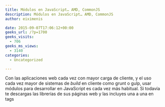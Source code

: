 ```yaml
---
title: Módulos en JavaScript… AMD, CommonJS
description: Módulos en JavaScript… AMD, CommonJS
author: eiximenis

date: 2015-09-07T17:06:12+00:00
geeks_url: /?p=1700
geeks_visits:
  - 706
geeks_ms_views:
  - 3140
categories:
  - Uncategorized

---
```

Con las aplicaciones web cada vez con mayor carga de cliente, y el uso cada vez mayor de sistemas de _build_ en cliente como grunt o gulp, usar módulos para desarrollar en JavaScript es cada vez más habitual. Si todavía te descargas las librerías de sus páginas web y las incluyes una a una en tags <script/> es probable que este post te interese.

**¿Qué es un módulo?**

Llamamos módulo JavaScript a un código que de alguna manera es “auto contenido” y que expone una interfaz pública para ser usada. Esto no es realmente nuevo, el [patrón de módulo][1] ya hace bastantes años que se utiliza y no requiere más que algunos conocimientos de JavaScript para aplicarlo. El problema con los módulos en JavaScript no ha sido nunca el crearlos si no el de **cargarlos**. Puede parecer simple… de hecho, ¿no se trata solo de poner un tag <script />? Pues la realidad es que no, porque cargar un módulo implica que _antes_ deben estar cargadas sus **dependencias** y por lo tanto debemos tener un mecanismo para definir esas dependencias y otro mecaniso para cargarlas al tiempo que cargamos el módulo deseado.

Es ahí donde entran en juego los distintos estándares de módulos que tenemos. Nos permiten crear módulos JavaScript, declarar las dependencias (es decir indicar de qué módulos depende nuestro módulo e incorporar la funcionalidad del módulo del cual dependemos) y cargar determinados módulos. Hay dos estándares usados hoy en día: **CommonJS** y **AMD**.

**CommonJS**

CommonJS es un sistema de módulos **síncrono**: es decir la carga de módulos es un proceso síncrono que empieza por un módulo inicial. Al cargarse este módulo se cargaran todas sus dependencias (y las dependencias de las dependencias, y las dependencias de las dependencias de las dependencias… y así hasta cualquier nivel de profundidad). Una vez finalicen todas esas cargas, el módulo inicial está cargado y empieza a ejecutarse. Definir un módulo en formato CommonJS es muy sencillo:

<div id="scid:9ce6104f-a9aa-4a17-a79f-3a39532ebf7c:9e64f64a-1926-4377-a21c-c348dcd20de2" class="wlWriterEditableSmartContent" style="float: none; padding-bottom: 0px; padding-top: 0px; padding-left: 0px; margin: 0px; display: inline; padding-right: 0px">
  <div style="border: #000080 1px solid; color: #000; font-family: 'Courier New', Courier, Monospace; font-size: 10pt">
    <div style="background: #ddd; max-height: 300px; overflow: auto">
      <ol start="1" style="background: #ffffff; margin: 0 0 0 2em; padding: 0 0 0 5px;">
        <li>
          <span style="background:#ffffff;color:#0000ff">var</span><span style="background:#ffffff;color:#000000"> Complex = </span><span style="background:#ffffff;color:#0000ff">function</span><span style="background:#ffffff;color:#000000"> (r, i) {</span>
        </li>
        <li>
              <span style="background:#ffffff;color:#000000"></span><span style="background:#ffffff;color:#0000ff">this</span><span style="background:#ffffff;color:#000000">.r = r </span><span style="background:#ffffff;color:#0000ff">instanceof</span><span style="background:#ffffff;color:#000000"> Complex ? r.r : r;</span>
        </li>
        <li>
              <span style="background:#ffffff;color:#000000"></span><span style="background:#ffffff;color:#0000ff">this</span><span style="background:#ffffff;color:#000000">.i = r </span><span style="background:#ffffff;color:#0000ff">instanceof</span><span style="background:#ffffff;color:#000000"> Complex ? r.i : (i || 0);</span>
        </li>
        <li>
          <span style="background:#ffffff;color:#000000">}</span>
        </li>
        <li>
          <span style="background:#ffffff;color:#000000">module.exports = Complex;</span>
        </li>
      </ol>
    </div></p>
  </div></p>
</div>

Supón que este código está en un fichero Complex.js. Este código define un módulo que exporta una función (constructora) llamada Complex. Observa el uso de **module.exports** para indicar que es lo que exporta el módulo. Todo lo que no pertenezca al exports son variables (y funciones) privadas del módulo. Ahora podríamos declarar otro módulo que dependiese de este módulo:

<div id="scid:9ce6104f-a9aa-4a17-a79f-3a39532ebf7c:2a381c63-435a-4951-886c-d12159eddef3" class="wlWriterEditableSmartContent" style="float: none; padding-bottom: 0px; padding-top: 0px; padding-left: 0px; margin: 0px; display: inline; padding-right: 0px">
  <div style="border: #000080 1px solid; color: #000; font-family: 'Courier New', Courier, Monospace; font-size: 10pt">
    <div style="background: #ddd; max-height: 300px; overflow: auto">
      <ol start="1" style="background: #ffffff; margin: 0 0 0 2.5em; padding: 0 0 0 5px;">
        <li>
          <span style="background:#ffffff;color:#0000ff">var</span><span style="background:#ffffff;color:#000000"> Complex = require(</span><span style="background:#ffffff;color:#a31515">'./complex'</span><span style="background:#ffffff;color:#000000">);</span>
        </li>
        <li>
          <span style="background:#ffffff;color:#000000">addComplex = </span><span style="background:#ffffff;color:#0000ff">function</span><span style="background:#ffffff;color:#000000"> (ca, cb) {</span>
        </li>
        <li>
              <span style="background:#ffffff;color:#000000"></span><span style="background:#ffffff;color:#0000ff">return</span><span style="background:#ffffff;color:#000000"> </span><span style="background:#ffffff;color:#0000ff">new</span><span style="background:#ffffff;color:#000000"> Complex(ca.r + cb.r, ca.i + cb.i);</span>
        </li>
        <li>
          <span style="background:#ffffff;color:#000000">}</span>
        </li>
        <li>
          <span style="background:#ffffff;color:#0000ff">var</span><span style="background:#ffffff;color:#000000"> math = {</span>
        </li>
        <li>
              <span style="background:#ffffff;color:#000000">add: </span><span style="background:#ffffff;color:#0000ff">function</span><span style="background:#ffffff;color:#000000"> (a, b) {</span>
        </li>
        <li>
                  <span style="background:#ffffff;color:#000000"></span><span style="background:#ffffff;color:#0000ff">if</span><span style="background:#ffffff;color:#000000"> (a </span><span style="background:#ffffff;color:#0000ff">instanceof</span><span style="background:#ffffff;color:#000000"> Complex || b </span><span style="background:#ffffff;color:#0000ff">instanceof</span><span style="background:#ffffff;color:#000000"> Complex) {</span>
        </li>
        <li>
                      <span style="background:#ffffff;color:#000000"></span><span style="background:#ffffff;color:#0000ff">return</span><span style="background:#ffffff;color:#000000"> addComplex(</span><span style="background:#ffffff;color:#0000ff">new</span><span style="background:#ffffff;color:#000000"> Complex(a), </span><span style="background:#ffffff;color:#0000ff">new</span><span style="background:#ffffff;color:#000000"> Complex(b));</span>
        </li>
        <li>
                  <span style="background:#ffffff;color:#000000">}</span>
        </li>
        <li>
                  <span style="background:#ffffff;color:#000000"></span><span style="background:#ffffff;color:#0000ff">return</span><span style="background:#ffffff;color:#000000"> a + b;</span>
        </li>
        <li>
              <span style="background:#ffffff;color:#000000">}</span>
        </li>
        <li>
          <span style="background:#ffffff;color:#000000">}</span>
        </li>
        <li>
          <span style="background:#ffffff;color:#000000">module.exports = math;</span>
        </li>
      </ol>
    </div></p>
  </div></p>
</div>

Este módulo (math.js) requiere el módulo complex.js (de ahí el uso de **require**), define un objeto math con un método y exporta dicho objeto. La función _addComplex_ es privada al módulo.

Finalmente podemos crear un tercer módulo (main.js) que use esos módulos para sumar tanto números reales como complejos. Este va a ser nuestro módulo inicial:

<div id="scid:9ce6104f-a9aa-4a17-a79f-3a39532ebf7c:a1a36503-f58a-42c6-ac56-4517f7d30a65" class="wlWriterEditableSmartContent" style="float: none; padding-bottom: 0px; padding-top: 0px; padding-left: 0px; margin: 0px; display: inline; padding-right: 0px">
  <div style="border: #000080 1px solid; color: #000
; font-family: 'Courier New', Courier, Monospace; font-size: 10pt">
    </p> 
    
    <div style="background: #ddd; max-height: 300px; overflow: auto">
      <ol start="1" style="background: #ffffff; margin: 0 0 0 2em; padding: 0 0 0 5px;">
        <li>
          <span style="background:#ffffff;color:#0000ff">var</span><span style="background:#ffffff;color:#000000"> Complex = require(</span><span style="background:#ffffff;color:#a31515">'./complex'</span><span style="background:#ffffff;color:#000000">);</span>
        </li>
        <li>
          <span style="background:#ffffff;color:#0000ff">var</span><span style="background:#ffffff;color:#000000"> math = require(</span><span style="background:#ffffff;color:#a31515">'./math'</span><span style="background:#ffffff;color:#000000">);</span>
        </li>
        <li>
          &nbsp;
        </li>
        <li>
          <span style="background:#ffffff;color:#000000">console.log(math.add(40, 2));</span>
        </li>
        <li>
          <span style="background:#ffffff;color:#0000ff">var</span><span style="background:#ffffff;color:#000000"> c1 = </span><span style="background:#ffffff;color:#0000ff">new</span><span style="background:#ffffff;color:#000000"> Complex(40, 3);</span>
        </li>
        <li>
          <span style="background:#ffffff;color:#000000">console.log(math.add(c1, 2));</span>
        </li>
      </ol>
    </div></p>
  </div></p>
</div>

Si ejecutamos el siguiente código mediante nodejs vemos como todo funciona correctamente:

[<img title="image" style="border-top: 0px; border-right: 0px; background-image: none; border-bottom: 0px; padding-top: 0px; padding-left: 0px; border-left: 0px; margin: 0px; display: inline; padding-right: 0px" border="0" alt="image" src="http://geeks.ms/cfs-file.ashx/__key/CommunityServer.Blogs.Components.WeblogFiles/etomas/image_5F00_thumb_5F00_0AAA960D.png" width="244" height="182" />][2]

Nodejs soporta módulos CommonJS de forma nativa, pero… ¿qué pasa con el navegador? Pues que necesitamos soporte de alguna herramienta externa. Una de las más conocidas es <a href="http://browserify.org/" target="_blank" rel="noopener noreferrer">browserify</a>**** que se instala como un paquete de node. Browserify es, a la vez, una herramienta de línea de comandos y un módulo CommonJS que podemos integrar con grunt o gulp. Si usamos la herrramienta de línea de comandos, se puede usar el comando _**browserify main.js > bundle.js**_ para crear un fichero (bundle.js) que contenga el código de main.js y de todos sus módulos requeridos. Este fichero es el que usaría con un tag script.

Lo bueno de browserify es que solo debo indicarle el fichero inicial (en mi caso main.js). Él se encarga de ver los módulos necesarios y empaquetarlos todos juntos en un fichero. Usar browserify como herramienta de línea de comandos es posible (para ello basta con que lo tengas instalado como módulo global, es decir _npm install –g browserify_), pero no es lo más cómodo: lo suyo es tenerlo integrado dentro de nuestro script de build que tengamos con gulp o grunt. Por suerte browserify es también un módulo CommonJS por lo que podemos usarlo dentro de nuestro script de build. P. ej. el siguiente código muestra como usarlo mediante gulp:

<div id="scid:9ce6104f-a9aa-4a17-a79f-3a39532ebf7c:28b170c8-b9f3-4bda-b701-47de5001829e" class="wlWriterEditableSmartContent" style="float: none; padding-bottom: 0px; padding-top: 0px; padding-left: 0px; margin: 0px; display: inline; padding-right: 0px">
  <div style="border: #000080 1px solid; color: #000; font-family: 'Courier New', Courier, Monospace; font-size: 10pt">
    <div style="background: #ddd; max-height: 300px; overflow: auto">
      <ol start="1" style="background: #ffffff; margin: 0 0 0 2.5em; padding: 0 0 0 5px;">
        <li>
          <span style="background:#ffffff;color:#0000ff">var</span><span style="background:#ffffff;color:#000000"> gulp = require(</span><span style="background:#ffffff;color:#a31515">'gulp'</span><span style="background:#ffffff;color:#000000">);</span>
        </li>
        <li>
          <span style="background:#ffffff;color:#0000ff">var</span><span style="background:#ffffff;color:#000000"> browserify = require(</span><span style="background:#ffffff;color:#a31515">'browserify'</span><span style="background:#ffffff;color:#000000">);</span>
        </li>
        <li>
          <span style="background:#ffffff;color:#0000ff">var</span><span style="background:#ffffff;color:#000000"> source = require(</span><span style="background:#ffffff;color:#a31515">'vinyl-source-stream'</span><span style="background:#ffffff;color:#000000">);</span>
        </li>
        <li>
          &nbsp;
        </li>
        <li>
          <span style="background:#ffffff;color:#000000">gulp.task(</span><span style="background:#ffffff;color:#a31515">'browserify'</span><span style="background:#ffffff;color:#000000">, </span><span style="background:#ffffff;color:#0000ff">function</span><span style="background:#ffffff;color:#000000"> () {</span>
        </li>
        <li>
              <span style="background:#ffffff;color:#000000">browserify(</span><span style="background:#ffffff;color:#a31515">'./main.js'</span><span style="background:#ffffff;color:#000000">)</span>
        </li>
        <li>
                  <span style="background:#ffffff;color:#000000">.bundle()</span>
        </li>
        <li>
                  <span style="background:#ffffff;color:#000000">.pipe(source(</span><span style="background:#ffffff;color:#a31515">'bundle.js'</span><span style="background:#ffffff;color:#000000">))</span>
        </li>
        <li>
                  <span style="background:#ffffff;color:#000000">.pipe(gulp.dest(</span><span style="background:#ffffff;color:#a31515">'./scripts'</span><span style="background:#ffffff;color:#000000">));</span>
        </li>
        <li>
          <span style="background:#ffffff;color:#000000">});</span>
        </li>
      </ol>
    </div></p>
  </div></p>
</div>

Con esto basta con que ejecutes “gulp broswerify” para que browserify te deje en scripts un fichero bundle.js con el resultado de browserify. El único requisito es tener instalado (además de gulp y broswerify, obviamente) un módulo llamado <a href="https://github.com/hughsk/vinyl-source-stream" target="_blank" rel="noopener noreferrer">vinyl-source-stream</a> que se usa para pasar de streams basados en texto (los que usa browserify)&#160; a streams de gulp.

Muchas de las librerías JavaScript (incluyendo incluso jQuery) tienen versión CommonJS lo que ayuda mucho a organizar tu código. Por supuesto se puede configurar browserify para que genere source maps o que aplique más transformaciones al código (p. ej. convertir código JSX de React en código JavaScript).

**AMD**

AMD es otra especificación de módulos JavaScript, cuya principal diferencia con CommonJS es que es asíncrona (AMD significa Asynchronous Module Definition). La implementación más conocida para navegadores de AMD es <a href="http://requirejs.org/" target="_blank" rel="noopener noreferrer">requirejs</a>. Al ser asíncrona permite escenarios **con carga de módulos bajo demanda** (es decir cargar un módulo sólo si se va a usar), lo que puede ser interesante en según que aplicaciones.

Si usas requirejs no necesitas nada más: no es necesario que uses ninguna herramienta de línea de comandos o que crees tareas de grunt o gulp. Dado que requirejs implementa AMD va a ir cargando los módulos JavaScript de forma asíncrona. No tienes por qué crear un bundle con todos ellos.

La sintaxis para definir un módulo AMD es un poco más “liosa” que la sintaxis de CommonJS, pero tampoco mucho más. Empecemos por ver como sería el módulo AMD para definir el tipo Complex:

<div id="scid:9ce6104f-a9aa-4a17-a79f-3a39532ebf7c:c2c5e479-fda0-4439-9565-b6e35f45fc82" class="wlWriterEditableSmartContent" style="float: none; padding-bottom: 0px; padding-top: 0px; padding-left: 0px; margin: 0px; display: inline; padding-right: 0px">
  <div style="border: #000080 1px solid; color: #000; font-family: 'Courier New', Courier, Monospace; font-size: 10pt">
    <div style="background: #ddd; max-height: 300px; overflow: auto">
      <ol start="1" style="background: #ffffff; margin: 0 0 0 2.5em; padding: 0 0 0 5px;">
        <li>
          <span style="background:#ffffff;color:#000000">define([], </span><span style="background:#ffffff;colo
r:#0000ff">function</span><span style="background:#ffffff;color:#000000"> () {</span>
        </li>
        <li>
              <span style="background:#ffffff;color:#000000">console.log(</span><span style="background:#ffffff;color:#a31515">'complex loaded...'</span><span style="background:#ffffff;color:#000000">);</span>
        </li>
        <li>
              <span style="background:#ffffff;color:#000000"></span><span style="background:#ffffff;color:#0000ff">var</span><span style="background:#ffffff;color:#000000"> Complex = </span><span style="background:#ffffff;color:#0000ff">function</span><span style="background:#ffffff;color:#000000"> (r, i) {</span>
        </li>
        <li>
                  <span style="background:#ffffff;color:#000000"></span><span style="background:#ffffff;color:#0000ff">this</span><span style="background:#ffffff;color:#000000">.r = r </span><span style="background:#ffffff;color:#0000ff">instanceof</span><span style="background:#ffffff;color:#000000"> Complex ? r.r : r;</span>
        </li>
        <li>
                  <span style="background:#ffffff;color:#000000"></span><span style="background:#ffffff;color:#0000ff">this</span><span style="background:#ffffff;color:#000000">.i = r </span><span style="background:#ffffff;color:#0000ff">instanceof</span><span style="background:#ffffff;color:#000000"> Complex ? r.i : (i || 0);</span>
        </li>
        <li>
              <span style="background:#ffffff;color:#000000">}</span>
        </li>
        <li>
          &nbsp;
        </li>
        <li>
              <span style="background:#ffffff;color:#000000"></span><span style="background:#ffffff;color:#0000ff">return</span><span style="background:#ffffff;color:#000000"> Complex;</span>
        </li>
        <li>
          <span style="background:#ffffff;color:#000000">});</span>
        </li>
      </ol>
    </div></p>
  </div></p>
</div>

Los módulos AMD empiezan con una llamada a define, que acepta básicamente dos parámetros: un array con las dependencias del módulo (el equivalente al require de CommonJS) y luego una función con el código del&#160; módulo. Esa función devuelve lo que el módulo exporta (es decir, el return de la función equivale al module.exports de CommonJS). El módulo que define Complex no depende de nadie, así que el array está vacío. No ocurre lo mismo con el modulo math (fichero math_amd.js):

<div id="scid:9ce6104f-a9aa-4a17-a79f-3a39532ebf7c:870300c4-7947-4a41-ad46-748ec3d007a9" class="wlWriterEditableSmartContent" style="float: none; padding-bottom: 0px; padding-top: 0px; padding-left: 0px; margin: 0px; display: inline; padding-right: 0px">
  <div style="border: #000080 1px solid; color: #000; font-family: 'Courier New', Courier, Monospace; font-size: 10pt">
    <div style="background: #ddd; max-height: 300px; overflow: auto">
      <ol start="1" style="background: #ffffff; margin: 0 0 0 2.5em; padding: 0 0 0 5px;">
        <li>
          <span style="background:#ffffff;color:#000000">define([</span><span style="background:#ffffff;color:#a31515">'complex_amd'</span><span style="background:#ffffff;color:#000000">], </span><span style="background:#ffffff;color:#0000ff">function</span><span style="background:#ffffff;color:#000000"> (Complex) {</span>
        </li>
        <li>
              <span style="background:#ffffff;color:#000000">addComplex = </span><span style="background:#ffffff;color:#0000ff">function</span><span style="background:#ffffff;color:#000000"> (ca, cb) {</span>
        </li>
        <li>
                  <span style="background:#ffffff;color:#000000"></span><span style="background:#ffffff;color:#0000ff">return</span><span style="background:#ffffff;color:#000000"> </span><span style="background:#ffffff;color:#0000ff">new</span><span style="background:#ffffff;color:#000000"> Complex(ca.r + cb.r, ca.i + cb.i);</span>
        </li>
        <li>
              <span style="background:#ffffff;color:#000000">}</span>
        </li>
        <li>
              <span style="background:#ffffff;color:#000000"></span><span style="background:#ffffff;color:#0000ff">var</span><span style="background:#ffffff;color:#000000"> math = {</span>
        </li>
        <li>
                  <span style="background:#ffffff;color:#000000">add: </span><span style="background:#ffffff;color:#0000ff">function</span><span style="background:#ffffff;color:#000000"> (a, b) {</span>
        </li>
        <li>
                      <span style="background:#ffffff;color:#000000"></span><span style="background:#ffffff;color:#0000ff">if</span><span style="background:#ffffff;color:#000000"> (a </span><span style="background:#ffffff;color:#0000ff">instanceof</span><span style="background:#ffffff;color:#000000"> Complex || b </span><span style="background:#ffffff;color:#0000ff">instanceof</span><span style="background:#ffffff;color:#000000"> Complex) {</span>
        </li>
        <li>
                          <span style="background:#ffffff;color:#000000"></span><span style="background:#ffffff;color:#0000ff">return</span><span style="background:#ffffff;color:#000000"> addComplex(</span><span style="background:#ffffff;color:#0000ff">new</span><span style="background:#ffffff;color:#000000"> Complex(a), </span><span style="background:#ffffff;color:#0000ff">new</span><span style="background:#ffffff;color:#000000"> Complex(b));</span>
        </li>
        <li>
                      <span style="background:#ffffff;color:#000000">}</span>
        </li>
        <li>
                      <span style="background:#ffffff;color:#000000"></span><span style="background:#ffffff;color:#0000ff">return</span><span style="background:#ffffff;color:#000000"> a + b;</span>
        </li>
        <li>
                  <span style="background:#ffffff;color:#000000">}</span>
        </li>
        <li>
              <span style="background:#ffffff;color:#000000">}</span>
        </li>
        <li>
              <span style="background:#ffffff;color:#000000"></span><span style="background:#ffffff;color:#0000ff">return</span><span style="background:#ffffff;color:#000000"> math;</span>
        </li>
        <li>
          <span style="background:#ffffff;color:#000000">});</span>
        </li>
      </ol>
    </div></p>
  </div></p>
</div>

Observa ahora como el módulo depende del módulo complex\_amd. Eso significa que al cargarse este módulo, el módulo complex\_amd (fichero complex_amd.js) debe estar cargado. Si no lo está requirejs lo cargará asincronamente, y cuando esta carga haya finalizado invocará la función que define el módulo. Observa ahora que la función tiene un parámetro. Este parámetro se corresponde **con lo que exporta (devuelve) el módulo complex_amd del cual dependíamos**. Básicamente, por cada elemento (dependencia) del array tendremos un parámetro en la función. Eso se ve todavía más claro en el modulo main\_amd.js quie depende tanto de complex\_amd como de math_amd:

<div id="scid:9ce6104f-a9aa-4a17-a79f-3a39532ebf7c:adc74b07-8191-4359-b4c9-2d3be1d8a081" class="wlWriterEditableSmartContent" style="float: none; padding-bottom: 0px; padding-top: 0px; padding-left: 0px; margin: 0px; display: inline; padding-right: 0px">
  <div style="border: #000080 1px solid; color: #000; font-family: 'Courier New', Courier, Monospace; font-size: 10pt">
    <div style="background: #ddd; max-height: 300px; overflow: auto">
      <ol start="1" style="background: #ffffff; margin: 0 0 0 2em; padding: 0 0 0 5px;">
        <li>
          <span style="background:#ffffff;color:#000000">define([</span><span style="background:#ffffff;color:#a31515">'complex_amd'</span><span style="background:#ffffff;color:#000000">, </span><span style="background:#ffffff;color:#a31515">'math_amd'</span><span style="background:#ffffff;color:#000000">], </span><span style="background:#ffffff;color:#0000ff">function</span><span style="background:#ffffff;color:#000000"> (Complex, math) {</span>
        </li>
        <li>
              <span style="background:#ffffff;color:#000000">console.log(math.add(40, 2));</span>
        </li>
        <li>
              <span style="background:#ffffff;color:#000000"></span><span style="background:#ffffff;color:#0000ff">var</span><span style="background:#ffffff;color:#000000"> c1 = </span><span style="background:#ffffff;color:#0000ff">new</span><span style="background:#ffffff;color:#000000"> Complex(40, 3);</span>
        </li>
        <li>
              <span style="background:#ffffff;color:#000000">console.log(math.add(c1, 2));</span>
        </li>
        <li>
          <span style="background:#ffffff;color:#000000">});</span>
        </li>
      </ol>
    </div></p>
  </div></p>
</div>

Observa como hay dos parámetros en el array de dependencias y por lo tanto la función del módulo recibe dos parámetros. El array indica
  
las dependencias y el parámetro de la función permite acceder a ellas.

Finalmente tan solo nos queda tener un html que cargue primero requirejs y una vez haya terminado, indique a requirejs que cargue el modulo main_amd.js y lo ejecute. Al cargar este módulo, requirejs cargará asíncronamente todas las dependencias. El código del fichero HTML es trivial:

<div id="scid:9ce6104f-a9aa-4a17-a79f-3a39532ebf7c:36c75005-72dd-44b9-bb97-8c4a18189fd8" class="wlWriterEditableSmartContent" style="float: none; padding-bottom: 0px; padding-top: 0px; padding-left: 0px; margin: 0px; display: inline; padding-right: 0px">
  <div style="border: #000080 1px solid; color: #000; font-family: 'Courier New', Courier, Monospace; font-size: 10pt">
    <div style="background: #ddd; max-height: 300px; overflow: auto">
      <ol start="1" style="background: #ffffff; margin: 0 0 0 2.5em; padding: 0 0 0 5px;">
        <li>
          <span style="background:#ffffff;color:#0000ff"><</span><span style="background:#ffffff;color:#800000">!DOCTYPE</span><span style="background:#ffffff;color:#000000"> </span><span style="background:#ffffff;color:#ff0000">html</span><span style="background:#ffffff;color:#0000ff">></span>
        </li>
        <li>
          <span style="background:#ffffff;color:#0000ff"><</span><span style="background:#ffffff;color:#800000">html</span><span style="background:#ffffff;color:#0000ff">></span>
        </li>
        <li>
          <span style="background:#ffffff;color:#0000ff"><</span><span style="background:#ffffff;color:#800000">head</span><span style="background:#ffffff;color:#0000ff">></span>
        </li>
        <li>
              <span style="background:#ffffff;color:#000000"></span><span style="background:#ffffff;color:#0000ff"><</span><span style="background:#ffffff;color:#800000">title</span><span style="background:#ffffff;color:#0000ff">></</span><span style="background:#ffffff;color:#800000">title</span><span style="background:#ffffff;color:#0000ff">></span>
        </li>
        <li>
          <span style="background:#ffffff;color:#0000ff"></</span><span style="background:#ffffff;color:#800000">head</span><span style="background:#ffffff;color:#0000ff">></span>
        </li>
        <li>
          <span style="background:#ffffff;color:#0000ff"><</span><span style="background:#ffffff;color:#800000">script</span><span style="background:#ffffff;color:#000000"> </span><span style="background:#ffffff;color:#ff0000">data-main</span><span style="background:#ffffff;color:#0000ff">="main_amd"</span><span style="background:#ffffff;color:#000000"> </span><span style="background:#ffffff;color:#ff0000">src</span><span style="background:#ffffff;color:#0000ff">="bower_components/requirejs/require.js"></</span><span style="background:#ffffff;color:#800000">script</span><span style="background:#ffffff;color:#0000ff">></span>
        </li>
        <li>
          <span style="background:#ffffff;color:#0000ff"><</span><span style="background:#ffffff;color:#800000">body</span><span style="background:#ffffff;color:#0000ff">></span>
        </li>
        <li>
          <span style="background:#ffffff;color:#0000ff"></</span><span style="background:#ffffff;color:#800000">body</span><span style="background:#ffffff;color:#0000ff">></span>
        </li>
        <li>
          <span style="background:#ffffff;color:#0000ff"></</span><span style="background:#ffffff;color:#800000">html</span><span style="background:#ffffff;color:#0000ff">></span>
        </li>
      </ol>
    </div></p>
  </div></p>
</div>

El escenario “cargar requirejs y una vez haya terminado empieza a cargar el módulo indicado” es tan común que requirejs lo soporta a través del atributo data-main del tag script. Podemos ver en la pestaña network del navegador como realmente se cargan los tres módulos por separado:

[<img title="image" style="border-top: 0px; border-right: 0px; background-image: none; border-bottom: 0px; padding-top: 0px; padding-left: 0px; border-left: 0px; display: inline; padding-right: 0px" border="0" alt="image" src="http://geeks.ms/cfs-file.ashx/__key/CommunityServer.Blogs.Components.WeblogFiles/etomas/image_5F00_thumb_5F00_65ACD593.png" width="644" height="182" />][3]

**¿Cuál usar?**   
La verdad es que AMD se acerca mucho más a la filosofía de la web que CommonJS. La carga asíncrona y on-demand es mucho más natural en la web que la carga síncrona que tiene CommonJS. Lo que ocurre es que actualmente solemos siempre crear un bundle de todos nuestros JavaScript, porque sabemos que es más rápido descargarse un solo fichero de 100Ks que 10 ficheros de 10Ks cada uno. Seguro que todos habéis oído que una de las normas básicas de optimizar una página web consiste en minimizar la descarga de ficheros. Los bundles de JavaScript, de CSS, los sprite-sheets y el uso de data-uris van todos por ese camino: cargar un fichero más grande antes que varios de pequeños. Si seguimos esa tónica perdemos la característica de carga on-demand y asíncrona de AMD (porque _antes_ de ejecutar la aplicación hemos tenido que generar ese bundle). La verdad es que cargar los scripts on-demand no es algo que requieran la mayoría de aplicaciones (un escenario sería casos en que una aplicación quiere cargar scripts distintos en función de ciertos datos de ejecución, p. ej. scripts distintos por usuario).

Así parece que, actualmente, no haya una diferencia sustancial entre usar CommonJS y AMD si al final terminamos en un bundle. La cuestión puede reducirse a gustos personales o cantidad de módulos existentes en cada formato (a pesar de que es posible, con poco trabajo, usar módulos CommonJS bajo AMD) pero **HTTP2 puede cambiar eso**. HTTP2 convierte los bundles en no necesarios, ya que mejora el soporte para varias conexiones… bajo ese nueva prisma AMD parece ser una mejor opción que CommonJS. Pero HTTP2 es todavía muy nuevo, así que hasta todos los navegadores y servidores web lo soporten va a pasar algún tiempo… y cuando esté establecido, quizá y solo quizá, la duda de si usar CommonJS o AMD dejará de tenir sentido porque los módulos nativos de ES6 habrán tomado el relevo.

Saludos!

 [1]: http://geeks.ms/blogs/etomas/archive/2011/03/28/html-js-module-pattern.aspx
 [2]: http://geeks.ms/cfs-file.ashx/__key/CommunityServer.Blogs.Components.WeblogFiles/etomas/image_5F00_187A4B57.png
 [3]: http://geeks.ms/cfs-file.ashx/__key/CommunityServer.Blogs.Components.WeblogFiles/etomas/image_5F00_51278615.png